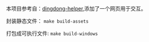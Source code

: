 本项目参考自：[dingdong-helper](https://github.com/JannsenYang/dingdong-helper),添加了一个网页用于交互。

封装静态文件：
`make build-assets`

打包成可执行文件:
`make build-windows`